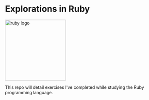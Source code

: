 # Explorations in Ruby

<img src="https://cdn.icon-icons.com/icons2/2415/PNG/512/ruby_original_wordmark_logo_icon_146364.png" alt="ruby logo" width="200"/>

This repo will detail exercises I've completed while studying the Ruby programming language.
